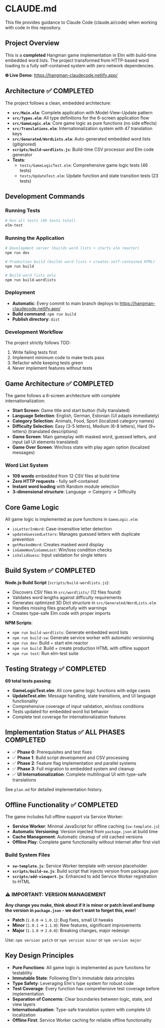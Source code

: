 # CLAUDE.md

This file provides guidance to Claude Code (claude.ai/code) when working with code in this repository.

## Project Overview

This is a **completed** Hangman game implementation in Elm with build-time embedded word lists. The project transformed from HTTP-based word loading to a fully self-contained system with zero network dependencies.

**🌐 Live Demo**: https://hangman-claudecode.netlify.app/

## Architecture ✅ **COMPLETED**

The project follows a clean, embedded architecture:

- **`src/Main.elm`**: Complete application with Model-View-Update pattern
- **`src/Types.elm`**: All type definitions for the 6-screen application flow
- **`src/GameLogic.elm`**: Core game logic as pure functions (no side effects)
- **`src/Translations.elm`**: Internationalization system with 47 translation keys
- **`src/Generated/WordLists.elm`**: Auto-generated embedded word lists (gitignored)
- **`scripts/build-wordlists.js`**: Build-time CSV processor and Elm code generator
- **Tests**:
  - `tests/GameLogicTest.elm`: Comprehensive game logic tests (46 tests)
  - `tests/UpdateTest.elm`: Update function and state transition tests (23 tests)

## Development Commands

### Running Tests
```bash
# Run all tests (69 tests total)
elm-test
```

### Running the Application
```bash
# Development server (builds word lists + starts elm reactor)
npm run dev

# Production build (builds word lists + creates self-contained HTML)
npm run build

# Build word lists only
npm run build-wordlists
```

### Deployment
- **Automatic**: Every commit to main branch deploys to https://hangman-claudecode.netlify.app/
- **Build command**: `npm run build`
- **Publish directory**: `dist`

### Development Workflow
The project strictly follows TDD:
1. Write failing tests first
2. Implement minimum code to make tests pass
3. Refactor while keeping tests green
4. Never implement features without tests

## Game Architecture ✅ **COMPLETED**

The game follows a 6-screen architecture with complete internationalization:
- **Start Screen**: Game title and start button (fully translated)
- **Language Selection**: English, German, Estonian (UI adapts immediately)
- **Category Selection**: Animals, Food, Sport (localized category names)
- **Difficulty Selection**: Easy (3-5 letters), Medium (6-8 letters), Hard (9+ letters) (translated descriptions)
- **Game Screen**: Main gameplay with masked word, guessed letters, and input (all UI elements translated)
- **Game Over Screen**: Win/loss state with play again option (localized messages)

### Word List System
- **109 words** embedded from 12 CSV files at build time
- **Zero HTTP requests** - fully self-contained
- **Instant word loading** with Random module selection
- **3-dimensional structure**: Language → Category → Difficulty

## Core Game Logic

All game logic is implemented as pure functions in `GameLogic.elm`:
- `isLetterInWord`: Case-insensitive letter detection
- `updateGuessedLetters`: Manages guessed letters with duplicate prevention
- `getMaskedWord`: Creates masked word display
- `isGameWon`/`isGameLost`: Win/loss condition checks
- `isValidGuess`: Input validation for single letters

## Build System ✅ **COMPLETED**

**Node.js Build Script** (`scripts/build-wordlists.js`):
- Discovers CSV files in `src/wordlists/` (12 files found)
- Validates word lengths against difficulty requirements
- Generates optimized 3D Dict structure in `src/Generated/WordLists.elm`
- Handles missing files gracefully with warnings
- Creates type-safe Elm code with proper imports

**NPM Scripts**:
- `npm run build-wordlists`: Generate embedded word lists
- `npm run build-sw`: Generate service worker with automatic versioning
- `npm run dev`: Build + start elm reactor
- `npm run build`: Build + create production HTML with offline support
- `npm run test`: Run elm-test suite

## Testing Strategy ✅ **COMPLETED**

**69 total tests passing**:
- **GameLogicTest.elm**: All core game logic functions with edge cases
- **UpdateTest.elm**: Message handling, state transitions, and UI language functionality
- Comprehensive coverage of input validation, win/loss conditions
- Tests updated for embedded word list behavior
- Complete test coverage for internationalization features

## Implementation Status ✅ **ALL PHASES COMPLETED**

- ✅ **Phase 0**: Prerequisites and test fixes
- ✅ **Phase 1**: Build script development and CSV processing
- ✅ **Phase 2**: Feature flag implementation and parallel systems
- ✅ **Phase 3**: Full migration to embedded system and cleanup
- ✅ **UI Internationalization**: Complete multilingual UI with type-safe translations

See `plan.md` for detailed implementation history.

## Offline Functionality ✅ **COMPLETED**

The game includes full offline support via Service Worker:

- **Service Worker**: Minimal JavaScript for offline caching (`sw-template.js`)
- **Automatic Versioning**: Version injected from `package.json` at build time
- **Cache Management**: Automatic cleanup of old cached versions
- **Offline Play**: Complete game functionality without internet after first visit

### Build System Files
- **`sw-template.js`**: Service Worker template with version placeholder
- **`scripts/build-sw.js`**: Build script that injects version from package.json
- **`scripts/add-viewport.js`**: Enhanced to add Service Worker registration to HTML

### ⚠️ **IMPORTANT: VERSION MANAGEMENT**
**Any change you make, think about if it is minor or patch level and bump the version in `package.json` - we don't want to forget this, ever!**

- **Patch** (`1.0.0` → `1.0.1`): Bug fixes, small UI tweaks
- **Minor** (`1.0.1` → `1.1.0`): New features, significant improvements  
- **Major** (`1.1.0` → `2.0.0`): Breaking changes, major redesign

Use: `npm version patch` or `npm version minor` or `npm version major`

## Key Design Principles

- **Pure Functions**: All game logic is implemented as pure functions for testability
- **Immutable State**: Following Elm's immutable data principles
- **Type Safety**: Leveraging Elm's type system for robust code
- **Test Coverage**: Every function has comprehensive test coverage before implementation
- **Separation of Concerns**: Clear boundaries between logic, state, and view layers
- **Internationalization**: Type-safe translation system with complete UI localization
- **Offline First**: Service Worker caching for reliable offline functionality